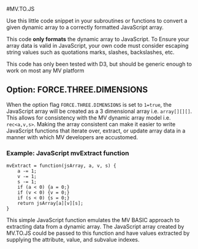 #MV.TO.JS

Use this little code snippet in your subroutines or functions to convert a given dynamic array to a correctly formatted JavaScript array.

This code **only formats** the dynamic array to JavaScript.  To Ensure your array data is valid in JavaScript, your own code must consider escaping string values such as quotations marks, slashes, backslashes, etc.

This code has only been tested with D3, but should be generic enough to work on most any MV platform

## Option: FORCE.THREE.DIMENSIONS
When the option flag ```FORCE.THREE.DIMENSIONS``` is set to ```1=true```, the JavaScript array will be created as a 3 dimensional array i.e. ```array[][][]```.  This allows for consistency with the MV dynamic array model i.e. ```rec<a,v,s>```. Making the array consistent can make it easier to write JavaScript functions that iterate over, extract, or update array data in a manner with which MV developers are accustomed.

### Example: JavaScript mvExtract function
```
mvExtract = function(jsArray, a, v, s) { 
    a -= 1;
    v -= 1;
    s -= 1;
    if (a < 0) {a = 0;}
    if (v < 0) {v = 0;}
    if (s < 0) {s = 0;}
    return jsArray[a][v][s];
}
```
This simple JavaScript function emulates the MV BASIC approach to extracting data from a dynamic array.  The JavaScript array created by MV.TO.JS could be passed to this function and have values extracted by supplying the attribute, value, and subvalue indexes.